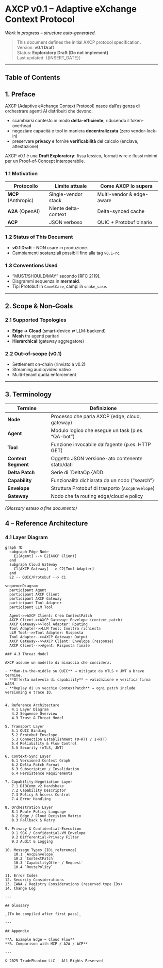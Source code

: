 # AXCP v0.1 – Adaptive eXchange Context Protocol

_Work in progress – structure auto-generated._

> This document defines the initial AXCP protocol specification.  
> Version: **v0.1 Draft**  
> Status: **Exploratory Draft (Do not implement)**  
> Last updated: {{INSERT_DATE}}

---

## Table of Contents

## 1. Preface
AXCP (Adaptive eXchange Context Protocol) nasce dall’esigenza di orchestrare agenti AI distribuiti che devono:

* scambiarsi contesto in modo **delta-efficiente**, riducendo il token-overhead
* negoziare capacità e tool in maniera **decentralizzata** (zero vendor-lock-in)
* preservare **privacy** e fornire **verificabilità** del calcolo (enclave, attestazione)

AXCP v0.1 è una **Draft Exploratory**: fissa lessico, formati wire e flussi minimi per un Proof-of-Concept interoperabile.

### 1.1 Motivation
Protocollo | Limite attuale | Come AXCP lo supera
-----------|----------------|---------------------
**MCP** (Anthropic) | Single-vendor stack | Multi-vendor & edge-aware  
**A2A** (OpenAI) | Niente delta-context | Delta-synced cache  
**ACP** | JSON verboso | QUIC + Protobuf binario  

### 1.2 Status of This Document
* **v0.1 Draft** – NON usare in produzione.  
* Cambiamenti sostanziali possibili fino alla tag `v0.1-rc`.

### 1.3 Conventions Used
* “MUST/SHOULD/MAY” secondo [RFC 2119].  
* Diagrammi sequenza in **mermaid**.  
* Tipi Protobuf in `CamelCase`, campi in `snake_case`.

---

## 2. Scope & Non-Goals
### 2.1 Supported Topologies
* **Edge → Cloud** (smart-device ⇄ LLM-backend)  
* **Mesh** tra agenti paritari  
* **Hierarchical** (gateway aggregatore)

### 2.2 Out-of-scope (v0.1)
* Settlement on-chain (rinviato a v0.2)  
* Streaming audio/video nativo  
* Multi-tenant quota enforcement

---

## 3. Terminology
Termine | Definizione
------- | -----------
**Node** | Processo che parla AXCP (edge, cloud, gateway)  
**Agent** | Modulo logico che esegue un task (p.es. “QA-bot”)  
**Tool** | Funzione invocabile dall’agente (p.es. HTTP GET)  
**Context Segment** | Oggetto JSON versione-ato contenente stato/dati  
**Delta Patch** | Serie di `DeltaOp {ADD | REPLACE | REMOVE}`  
**Capability** | Funzionalità dichiarata da un nodo (“search”)  
**Envelope** | Struttura Protobuf di trasporto (`AxcpEnvelope`)  
**Gateway** | Nodo che fa routing edge/cloud e policy

*(Glossary esteso a fine documento)*


## 4 – Reference Architecture

### 4.1 Layer Diagram

```mermaid
graph TD
  subgraph Edge Node
    E1[Agent] --> E2[AXCP Client]
  end
  subgraph Cloud Gateway
    C1[AXCP Gateway] --> C2[Tool Adapter]
  end
  E2 -- QUIC/Protobuf --> C1

sequenceDiagram
  participant Agent
  participant AXCP Client
  participant AXCP Gateway
  participant Tool Adapter
  participant LLM Tool

  Agent->>AXCP Client: Crea ContextPatch
  AXCP Client->>AXCP Gateway: Envelope (context_patch)
  AXCP Gateway->>Tool Adapter: Routing
  Tool Adapter->>LLM Tool: Inoltra richiesta
  LLM Tool-->>Tool Adapter: Risposta
  Tool Adapter-->>AXCP Gateway: Output
  AXCP Gateway-->>AXCP Client: Envelope (response)
  AXCP Client-->>Agent: Risposta finale

### 4.3 Threat Model

AXCP assume un modello di minaccia che considera:

- **Man-in-the-middle su QUIC** → mitigato da mTLS + JWT a breve termine.  
- **Offerta malevola di capability** → validazione e verifica firma WASM.  
- **Replay di un vecchio ContextPatch** → ogni patch include versioning e trace ID.


4. Reference Architecture  
   4.1 Layer Diagram  
   4.2 Sequence Overview  
   4.3 Trust & Threat Model

5. Transport Layer  
   5.1 QUIC Binding  
   5.2 Protobuf Envelope  
   5.3 Connection Establishment (0-RTT / 1-RTT)  
   5.4 Reliability & Flow Control  
   5.5 Security (mTLS, JWT)

6. Context-Sync Layer  
   6.1 Versioned Context Graph  
   6.2 Delta Patch Format  
   6.3 Subscription / Invalidation  
   6.4 Persistence Requirements

7. Capability-Negotiation Layer  
   7.1 DIDComm v2 Handshake  
   7.2 Capability Descriptor  
   7.3 Policy & Access Control  
   7.4 Error Handling

8. Orchestration Layer  
   8.1 Route Policy Language  
   8.2 Edge / Cloud Decision Matrix  
   8.3 Fallback & Retry

9. Privacy & Confidential-Execution  
   9.1 SGX / Confidential-VM Envelope  
   9.2 Differential-Privacy Filter  
   9.3 Audit & Logging

10. Message Types (IDL reference)  
    10.1 `AxcpEnvelope`  
    10.2 `ContextPatch`  
    10.3 `CapabilityOffer / Request`  
    10.4 `RoutePolicy`

11. Error Codes  
12. Security Considerations  
13. IANA / Registry Considerations (reserved type IDs)  
14. Change Log  

---

## Glossary

_(To be compiled after first pass)_

---

## Appendix

**A. Example Edge → Cloud Flow**  
**B. Comparison with MCP / A2A / ACP**

---

© 2025 TradePhantom LLC – All Rights Reserved
